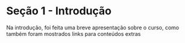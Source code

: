 # Seção 1 - Introdução

Na introdução, foi feita uma breve apresentação sobre o curso, como também foram mostrados links para conteúdos extras
